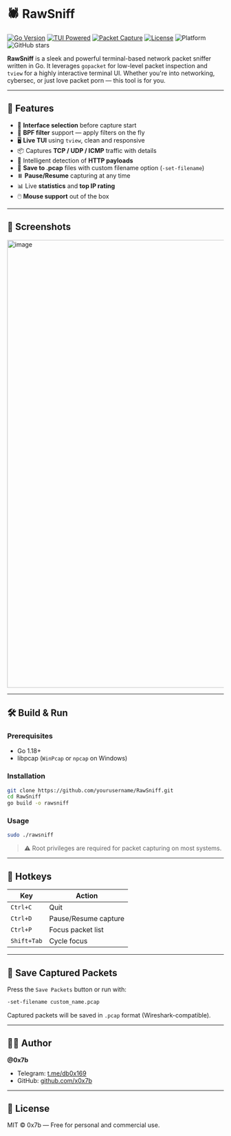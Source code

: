 
# 🕷️ RawSniff

[![Go Version](https://img.shields.io/badge/Go-1.18+-blue.svg)](https://golang.org/)
[![TUI Powered](https://img.shields.io/badge/TUI-tview-yellow.svg)](https://github.com/rivo/tview)
[![Packet Capture](https://img.shields.io/badge/Capture-gopacket-orange)](https://github.com/google/gopacket)
[![License](https://img.shields.io/badge/License-MIT-green.svg)](LICENSE)
![Platform](https://img.shields.io/badge/Platform-linux%20%7C%20windows-lightgrey)
![GitHub stars](https://img.shields.io/github/stars/x0x7b/RawSniff?style=social)

**RawSniff** is a sleek and powerful terminal-based network packet sniffer written in Go. It leverages `gopacket` for low-level packet inspection and `tview` for a highly interactive terminal UI. Whether you're into networking, cybersec, or just love packet porn — this tool is for you.

---

## 🚀 Features

- 📡 **Interface selection** before capture start
- 🔎 **BPF filter** support — apply filters on the fly
- 🖥️ **Live TUI** using `tview`, clean and responsive
- 📦 Captures **TCP / UDP / ICMP** traffic with details
- 🧠 Intelligent detection of **HTTP payloads**
- 💾 **Save to .pcap** files with custom filename option (`-set-filename`)
- ⏸️ **Pause/Resume** capturing at any time
- 📊 Live **statistics** and **top IP rating**
- 🖱️ **Mouse support** out of the box

---

## 📸 Screenshots

<img width="1920" height="1040" alt="image" src="https://github.com/user-attachments/assets/bbc6bc83-dc68-47a0-acaa-bcec6bc0b5e8" />


---

## 🛠️ Build & Run

### Prerequisites

- Go 1.18+
- libpcap (`WinPcap` or `npcap` on Windows)

### Installation

```bash
git clone https://github.com/yourusername/RawSniff.git
cd RawSniff
go build -o rawsniff
```

### Usage

```bash
sudo ./rawsniff
```

> ⚠️ Root privileges are required for packet capturing on most systems.

---

## 🧠 Hotkeys

| Key           | Action                |
|---------------|------------------------|
| `Ctrl+C`      | Quit                   |
| `Ctrl+D`      | Pause/Resume capture   |
| `Ctrl+P`      | Focus packet list      |
| `Shift+Tab`   | Cycle focus            |

---

## 📂 Save Captured Packets

Press the `Save Packets` button or run with:

```bash
-set-filename custom_name.pcap
```

Captured packets will be saved in `.pcap` format (Wireshark-compatible).

---

## 🧑‍💻 Author

**@0x7b**  
- Telegram: [t.me/db0x169](https://t.me/the0x7b)  
- GitHub: [github.com/x0x7b](https://github.com/x0x7b)

---

## 📄 License

MIT © 0x7b — Free for personal and commercial use.
